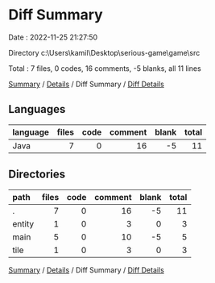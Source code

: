 # Diff Summary

Date : 2022-11-25 21:27:50

Directory c:\\Users\\kamil\\Desktop\\serious-game\\game\\src

Total : 7 files,  0 codes, 16 comments, -5 blanks, all 11 lines

[Summary](results.md) / [Details](details.md) / Diff Summary / [Diff Details](diff-details.md)

## Languages
| language | files | code | comment | blank | total |
| :--- | ---: | ---: | ---: | ---: | ---: |
| Java | 7 | 0 | 16 | -5 | 11 |

## Directories
| path | files | code | comment | blank | total |
| :--- | ---: | ---: | ---: | ---: | ---: |
| . | 7 | 0 | 16 | -5 | 11 |
| entity | 1 | 0 | 3 | 0 | 3 |
| main | 5 | 0 | 10 | -5 | 5 |
| tile | 1 | 0 | 3 | 0 | 3 |

[Summary](results.md) / [Details](details.md) / Diff Summary / [Diff Details](diff-details.md)